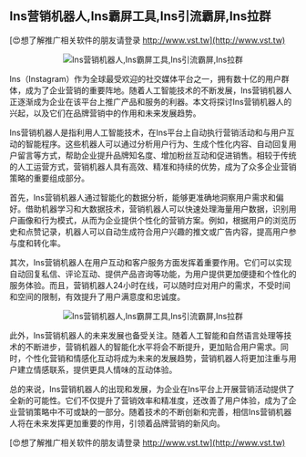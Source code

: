 ## **Ins营销机器人,Ins霸屏工具,Ins引流霸屏,Ins拉群**

[😍想了解推广相关软件的朋友请登录 http://www.vst.tw](http://www.vst.tw)

 <center><img src="https://vst.tw/MP4/tuiguang/png/4.png" alt="Ins营销机器人,Ins霸屏工具,Ins引流霸屏,Ins拉群"></center>

Ins（Instagram）作为全球最受欢迎的社交媒体平台之一，拥有数十亿的用户群体，成为了企业营销的重要阵地。随着人工智能技术的不断发展，Ins营销机器人正逐渐成为企业在该平台上推广产品和服务的利器。本文将探讨Ins营销机器人的兴起，以及它们在品牌营销中的作用和未来发展趋势。

Ins营销机器人是指利用人工智能技术，在Ins平台上自动执行营销活动和与用户互动的智能程序。这些机器人可以通过分析用户行为、生成个性化内容、自动回复用户留言等方式，帮助企业提升品牌知名度、增加粉丝互动和促进销售。相较于传统的人工运营方式，营销机器人具有高效、精准和持续的优势，成为了众多企业营销策略的重要组成部分。

首先，Ins营销机器人通过智能化的数据分析，能够更准确地洞察用户需求和偏好。借助机器学习和大数据技术，营销机器人可以快速处理海量用户数据，识别用户画像和行为模式，从而为企业提供个性化的营销方案。例如，根据用户的浏览历史和点赞记录，机器人可以自动生成符合用户兴趣的推文或广告内容，提高用户参与度和转化率。

其次，Ins营销机器人在用户互动和客户服务方面发挥着重要作用。它们可以实现自动回复私信、评论互动、提供产品咨询等功能，为用户提供更加便捷和个性化的服务体验。而且，营销机器人24小时在线，可以随时应对用户的需求，不受时间和空间的限制，有效提升了用户满意度和忠诚度。

 <center><img src="https://vst.tw/MP4/tuiguang/png/3.png" alt="Ins营销机器人,Ins霸屏工具,Ins引流霸屏,Ins拉群"></center>

此外，Ins营销机器人的未来发展也备受关注。随着人工智能和自然语言处理等技术的不断进步，营销机器人的智能化水平将会不断提升，更加贴合用户需求。同时，个性化营销和情感化互动将成为未来的发展趋势，营销机器人将更加注重与用户建立情感联系，提供更具人情味的互动体验。

总的来说，Ins营销机器人的出现和发展，为企业在Ins平台上开展营销活动提供了全新的可能性。它们不仅提升了营销效率和精准度，还改善了用户体验，成为了企业营销策略中不可或缺的一部分。随着技术的不断创新和完善，相信Ins营销机器人将在未来发挥更加重要的作用，引领着品牌营销的新风向。

[😍想了解推广相关软件的朋友请登录 http://www.vst.tw](http://www.vst.tw)



